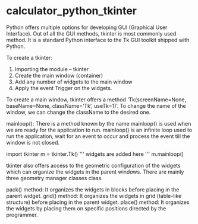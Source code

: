 # calculator_python_tkinter

Python offers multiple options for developing GUI (Graphical User Interface). Out of all the GUI methods, tkinter is most commonly used method. It is a standard Python interface to the Tk GUI toolkit shipped with Python. 

To create a tkinter:
1.	Importing the module – tkinter
2.	Create the main window (container)
3.	Add any number of widgets to the main window
4.	Apply the event Trigger on the widgets.
 
To create a main window, tkinter offers a method 
‘Tk(screenName=None,  baseName=None,  className=’Tk’,  useTk=1)’. 
To change the name of the window, we can change the className to the desired one. 

mainloop():
There is a method known by the name mainloop() is used when we are ready for the application to run. mainloop() is an infinite loop used to run the application, wait for an event to occur and process the event till the window is not closed.

import tkinter 
m = tkinter.Tk() 
''' 
widgets are added here 
'''
m.mainloop()

tkinter also offers access to the geometric configuration of the widgets which can organize the widgets in the parent windows. There are mainly three geometry manager classes class.

pack() method:  It organizes the widgets in blocks before placing in the parent widget.
grid() method:  It organizes the widgets in grid (table-like structure) before placing in the parent widget.
place() method: It organizes the widgets by placing them on specific positions directed by the programmer.
